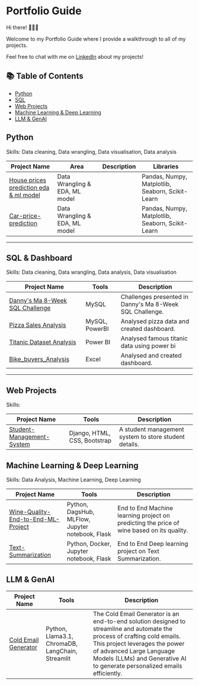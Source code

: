 # Portfolio Guide
Hi there! 🙋🏻‍♀️

Welcome to my Portfolio Guide where I provide a walkthrough to all of my projects.

Feel free to chat with me on [LinkedIn](https://linkedin.com/in/aditya-gaharwar) about my projects!

## :books: Table of Contents


- [Python](#Python)
- [SQL](#SQL-&-Dahsboard)
- [Web Projects](#Web-Projects)
- [Machine Learning & Deep Learning](#Machine-Learning-&-Deep-Learning)
- [LLM & GenAI](#LLM-&-GenAI)

## Python

Skills: Data cleaning, Data wrangling, Data visualisation, Data analysis

| Project Name | Area | Description | Libraries|
|---|---|---|---|
| [House prices prediction eda & ml model](https://github.com/aditya345-coder/Data-Analysis/blob/main/Python/house-prices-prediction-eda-ml-model.ipynb) | Data Wrangling & EDA, ML model | | Pandas, Numpy, Matplotlib, Seaborn, Scikit-Learn|
| [Car-price-prediction](https://github.com/aditya345-coder/Data-Analysis/blob/main/Python/car-price-prediction.ipynb) | Data Wrangling & EDA, ML model | | Pandas, Numpy, Matplotlib, Seaborn, Scikit-Learn | 

<hr>

## SQL & Dashboard

Skills: Data cleaning, Data wrangling, Data analysis, Data visualisation

| Project Name | Tools | Description |
|---|---|---|
| [Danny's Ma 8-Week SQL Challenge](https://github.com/aditya345-coder/8-Week-SQL-Challenge) | MySQL | Challenges presented in Danny's Ma 8-Week SQL Challenge. |
| [Pizza Sales Analysis](https://github.com/aditya345-coder/Pizza-Sales-Analysis) | MySQL, PowerBI | Analysed pizza data and created dashboard. |
| [Titanic Dataset Analysis](https://github.com/aditya345-coder/Power_BI_Projects/tree/main/Titanic%20Dataset%20Analysis)| Power BI | Analysed famous titanic data using power bi|
| [Bike_buyers_Analysis](https://github.com/aditya345-coder/Excel_Projects/tree/main/Bike_buyers_Analysis) | Excel  | Analysed and created dashboard. |

<hr>

## Web Projects

Skills: 

| Project Name | Tools | Description |
|---|---|---|
| [Student-Management-System](https://github.com/aditya345-coder/Student-Management-System) | Django, HTML, CSS, Bootstrap | A student management system to store student details.|

## Machine Learning & Deep Learning

Skills: Data Analysis, Machine Learning, Deep Learning

| Project Name | Tools | Description |
|---|---|---|
| [Wine-Quality-End-to-End-ML-Project](https://github.com/aditya345-coder/Wine-Quality-End-to-End-ML-Project) | Python, DagsHub, MLFlow, Jupyter notebook, Flask | End to End Machine learning project on predicting the price of wine based on its quality.|
| [Text-Summarization](https://github.com/aditya345-coder/Text-Summarization) | Python, Docker, Jupyter notebook, Flask | End to End Deep learning project on Text Summarization. |


## LLM & GenAI
| Project Name | Tools | Description |
|---|---|---|
| [Cold Email Generator](https://github.com/aditya345-coder/Cold-Email-Generator) | Python, Llama3.1, ChromaDB, LangChain, Streamlit | The Cold Email Generator is an end-to-end solution designed to streamline and automate the process of crafting cold emails. This project leverages the power of advanced Large Language Models (LLMs) and Generative AI to generate personalized emails efficiently. |
